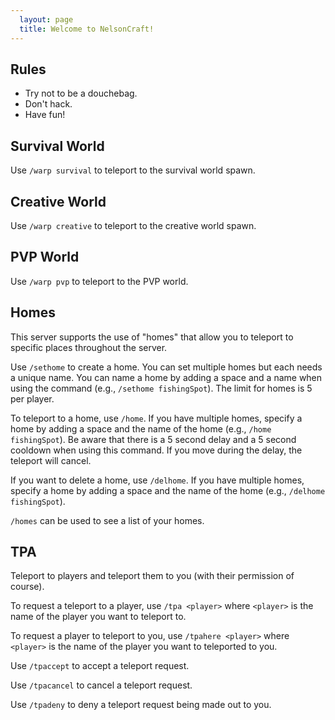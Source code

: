 ```yaml
---
  layout: page
  title: Welcome to NelsonCraft!
---
```


## Rules

- Try not to be a douchebag.
- Don't hack.
- Have fun!

## Survival World

Use `/warp survival` to teleport to the survival world spawn.

## Creative World

Use `/warp creative` to teleport to the creative world spawn.

## PVP World

Use `/warp pvp` to teleport to the PVP world.

## Homes

This server supports the use of "homes" that allow you to teleport to specific places throughout the server.

Use `/sethome` to create a home. You can set multiple homes but each needs a unique name. You can name a home by adding a space and a name when using the command (e.g., `/sethome fishingSpot`). The limit for homes is 5 per player.

To teleport to a home, use `/home`. If you have multiple homes, specify a home by adding a space and the name of the home (e.g., `/home fishingSpot`). Be aware that there is a 5 second delay and a 5 second cooldown when using this command. If you move during the delay, the teleport will cancel.

If you want to delete a home, use `/delhome`. If you have multiple homes, specify a home by adding a space and the name of the home (e.g., `/delhome fishingSpot`).

`/homes` can be used to see a list of your homes.

## TPA

Teleport to players and teleport them to you (with their permission of course).

To request a teleport to a player, use `/tpa <player>` where `<player>` is the name of the player you want to teleport to.

To request a player to teleport to you, use `/tpahere <player>` where `<player>` is the name of the player you want to teleported to you.

Use `/tpaccept` to accept a teleport request.

Use `/tpacancel` to cancel a teleport request.

Use `/tpadeny` to deny a teleport request being made out to you.
